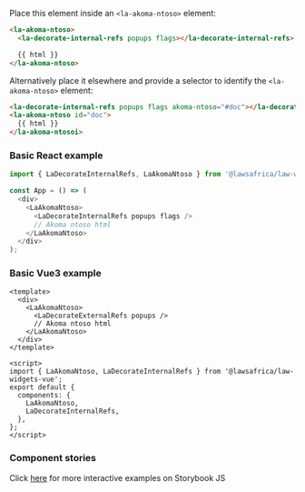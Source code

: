Place this element inside an `<la-akoma-ntoso>` element:

```html
<la-akoma-ntoso>
  <la-decorate-internal-refs popups flags></la-decorate-internal-refs>

  {{ html }}
</la-akoma-ntoso>
```

Alternatively place it elsewhere and provide a selector to identify the `<la-akoma-ntoso>` element:

```html
<la-decorate-internal-refs popups flags akoma-ntoso="#doc"></la-decorate-internal-refs>
<la-akoma-ntoso id="doc">
  {{ html }}
</la-akoma-ntosoi>
```

### Basic React example

```js
import { LaDecorateInternalRefs, LaAkomaNtoso } from '@lawsafrica/law-widgets-react';

const App = () => (
  <div>
    <LaAkomaNtoso>
      <LaDecorateInternalRefs popups flags />
      // Akoma ntoso html
    </LaAkomaNtoso>
  </div>
);
```

### Basic Vue3 example

```vue
<template>
  <div>
    <LaAkomaNtoso>
      <LaDecorateExternalRefs popups />
      // Akoma ntoso html
    </LaAkomaNtoso>
  </div>
</template>

<script>
import { LaAkomaNtoso, LaDecorateInternalRefs } from '@lawsafrica/law-widgets-vue';
export default {
  components: {
    LaAkomaNtoso,
    LaDecorateInternalRefs,
  },
};
</script>
```

### Component stories

Click [here](https://laws.africa/la-web-components/?path=/docs/library-la-decorate-internal-refs--basic-usage) for more interactive examples on Storybook JS
